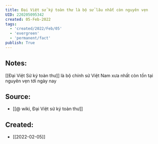 ```yaml
---
title: Đại Việt sử ký toàn thư là bộ sử lâu nhất còn nguyên vẹn
UID: 220205095342
created: 05-Feb-2022
tags:
  - 'created/2022/Feb/05'
  - 'evergreen'
  - 'permanent/fact'
publish: True
---
```

## Notes:
[[Đại Việt Sử ký toàn thư]] là bộ chính sử Việt Nam xưa nhất còn tồn tại nguyên vẹn tới ngày nay

## Source:
- [[@ wiki, Đại Việt sử ký toàn thư]]


## Created:
- [[2022-02-05]]
